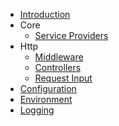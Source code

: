 - [Introduction](/)
- Core
  - [Service Providers](core/serviceproviders.md)
- Http
  - [Middleware](http/middleware.md)
  - [Controllers](http/controllers.md)
  - [Request Input](http/requestinput.md)
- [Configuration](configuration.md)
- [Environment](environment.md)
- [Logging](logging.md)
